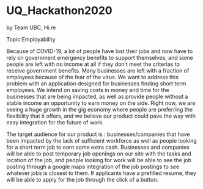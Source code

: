 # UQ_Hackathon2020
 by Team UBC, Hi.re

Topic:Employability

Because of COVID-19, a lot of people have lost their jobs and now have to rely on government emergency benefits to support themselves, and some people are left with no income at all if they don’t meet the criterias to receive government benefits. Many businesses are left with a fraction of employees because of the fear of the virus. We want to address this problem with an application designed for businesses finding short term employees. We intend on saving costs in money and time for the businesses that are being impacted, as well as provide people without a stable income an opportunity to earn money on the side. Right now, we are seeing a huge growth in the gig economy where people are preferring the flexibility that it offers, and we believe our product could pave the way with easy integration for the future of work.   
  
The target audience for our product is : businesses/companies that have been impacted by the lack of sufficient workforce as well as people looking for a short term job to earn some extra cash. Businesses and companies will be able to post temporary job openings on our site with the tasks and location of the job, and people looking for work will be able to see the job posting through a google maps integration of the job postings to see whatever jobs is closest to them. If applicants have a prefilled resume, they will be able to apply for the job through the click of a button.  
